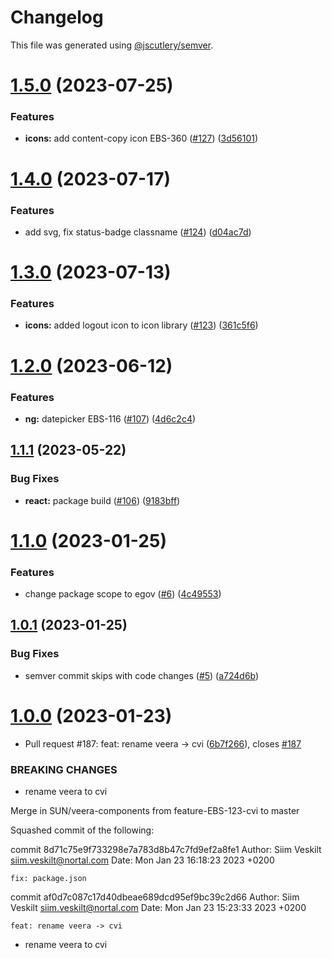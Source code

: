 # Changelog

This file was generated using [@jscutlery/semver](https://github.com/jscutlery/semver).

# [1.5.0](https://bitbucket.ria.ee/scm/gh/e-gov-cvi/compare/icons-1.4.0...icons-1.5.0) (2023-07-25)


### Features

* **icons:** add content-copy icon EBS-360 ([#127](https://bitbucket.ria.ee/scm/gh/e-gov-cvi/issues/127)) ([3d56101](https://bitbucket.ria.ee/scm/gh/e-gov-cvi/commits/3d5610169c73b883cdb42db001c9a6723a1ecd20))



# [1.4.0](https://bitbucket.ria.ee/scm/gh/e-gov-cvi/compare/icons-1.3.0...icons-1.4.0) (2023-07-17)


### Features

* add svg, fix status-badge classname ([#124](https://bitbucket.ria.ee/scm/gh/e-gov-cvi/issues/124)) ([d04ac7d](https://bitbucket.ria.ee/scm/gh/e-gov-cvi/commits/d04ac7d7b4f93cca5e31a20509ae0bc114d5a089))



# [1.3.0](https://bitbucket.ria.ee/scm/gh/e-gov-cvi/compare/icons-1.2.0...icons-1.3.0) (2023-07-13)


### Features

* **icons:** added logout icon to icon library ([#123](https://bitbucket.ria.ee/scm/gh/e-gov-cvi/issues/123)) ([361c5f6](https://bitbucket.ria.ee/scm/gh/e-gov-cvi/commits/361c5f6c7b1bafd656a402de3eaccb0bb85e7c1f))



# [1.2.0](https://bitbucket.ria.ee/scm/gh/e-gov-cvi/compare/icons-1.1.1...icons-1.2.0) (2023-06-12)


### Features

* **ng:** datepicker EBS-116 ([#107](https://bitbucket.ria.ee/scm/gh/e-gov-cvi/issues/107)) ([4d6c2c4](https://bitbucket.ria.ee/scm/gh/e-gov-cvi/commits/4d6c2c4353b144d31f5ea724a6cd724afeb5c484))



## [1.1.1](https://bitbucket.ria.ee/scm/gh/e-gov-cvi/compare/icons-1.1.0...icons-1.1.1) (2023-05-22)


### Bug Fixes

* **react:** package build ([#106](https://bitbucket.ria.ee/scm/gh/e-gov-cvi/issues/106)) ([9183bff](https://bitbucket.ria.ee/scm/gh/e-gov-cvi/commits/9183bfff4ecd33d0ef72771ae10136b985567d5d))



# [1.1.0](https://github.com/e-gov/cvi/compare/icons-1.0.1...icons-1.1.0) (2023-01-25)


### Features

* change package scope to egov ([#6](https://github.com/e-gov/cvi/issues/6)) ([4c49553](https://github.com/e-gov/cvi/commit/4c4955334c45819bf1940bab2f4d89d87c54f56b))



## [1.0.1](https://github.com/e-gov/cvi/compare/icons-1.0.0...icons-1.0.1) (2023-01-25)


### Bug Fixes

* semver commit skips with code changes ([#5](https://github.com/e-gov/cvi/issues/5)) ([a724d6b](https://github.com/e-gov/cvi/commit/a724d6b715c62b267f61b7e6c61e38a41b256e36))



# [1.0.0](https://github.com/e-gov/cvi/compare/icons-0.0.1...icons-1.0.0) (2023-01-23)


* Pull request #187: feat: rename veera -> cvi ([6b7f266](https://github.com/e-gov/cvi/commit/6b7f266ec95aac7bb17f7ebe5773ab14f17a80a9)), closes [#187](https://github.com/e-gov/cvi/issues/187)


### BREAKING CHANGES

* rename veera to cvi

Merge in SUN/veera-components from feature-EBS-123-cvi to master

Squashed commit of the following:

commit 8d71c75e9f733298e7a783d8b47c7fd9ef2a8fe1
Author: Siim Veskilt <siim.veskilt@nortal.com>
Date:   Mon Jan 23 16:18:23 2023 +0200

    fix: package.json

commit af0d7c087c17d40dbeae689dcd95ef9bc39c2d66
Author: Siim Veskilt <siim.veskilt@nortal.com>
Date:   Mon Jan 23 15:23:33 2023 +0200

    feat: rename veera -> cvi
* rename veera to cvi
